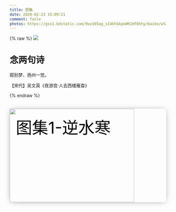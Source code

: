 ```yaml
---
title: 图集
date: 2020-02-23 15:09:21
comment: fasle
photos: https://gss1.bdstatic.com/9vo3dSag_xI4khGkpoWK1HF6hhy/baike/w%3D268%3Bg%3D0/sign=46b93e4b7d1ed21b79c929e39555baf9/14ce36d3d539b600fbdea00ee950352ac65cb773.jpg
---
```

{% raw %}
<img class="pattern-attachment-img" src="https://cdn.jsdelivr.net/gh/wallleap/cdn@latest/img/banner/banner1.jpg">
    </div>
<div class="entry-content">
  <div class="poem-wrap">
    <div class="poem-border poem-left">
    </div>
    <div class="poem-border poem-right">
    </div>
    <h1>
    念两句诗</h1>
    <p id="poem">
    叙别梦、扬州一觉。</p>
    <p id="info">
    【宋代】吴文英《夜游宫·人去西楼雁杳》</p>
  </div>
</div>

<style>
.images{
	float: left;
    width: 100%;
    height: 300px;
    position: relative;
    margin: 20px 0 20px;
    border-radius: 10px;
    background-color: rgba(255,255,255,0);
    box-shadow: 0 1px 20px -6px rgba(0,0,0,.5);
    transition: box-shadow .3s ease;
}
.images > a > img{
	width:400px;
    height:300px;
    object-fit:cover;
    display: inline-block !important;
}
.images > a > span {
	position:absolute;
    display:inline-block;
    font-size: 52px;
    color: #000;
    float:left;
	left: 20px;
	top: 20px;
 }
</style>
{% endraw %}


<div class="images">
	<a href="https://wallleap.cn/2019/09/20/atlas1/">
		<img src="https://cdn.jsdelivr.net/gh/wallleap/cdn@latest/img/cover/(00).jpg" />
		<span>图集1-逆水寒</span>
	</a>
</div>